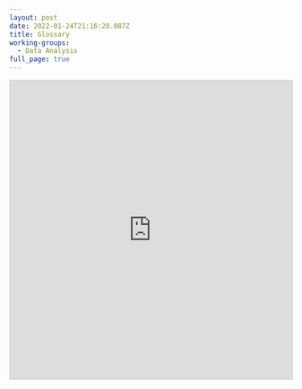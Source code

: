 ```yaml
---
layout: post
date: 2022-01-24T21:16:28.087Z
title: Glossary
working-groups:
  - Data Analysis
full_page: true
---
```

<iframe class="airtable-embed" src="https://airtable.com/embed/shrH2Mwv3xAPuwwQw?backgroundColor=red&viewControls=on" frameborder="0" onmousewheel="" width="100%" height="533" style="background: transparent; border: 1px solid #ccc;"></iframe>